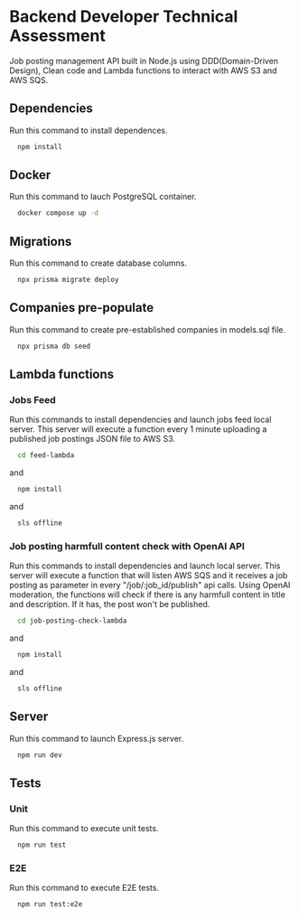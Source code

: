 
# Backend Developer Technical Assessment

Job posting management API built in Node.js using DDD(Domain-Driven Design), Clean code and Lambda functions to interact with AWS S3 and AWS SQS.
## Dependencies

Run this command to install dependences.

```bash
  npm install
```
    
## Docker
Run this command to lauch PostgreSQL container.
```bash
  docker compose up -d
```

## Migrations
Run this command to create database columns.
```bash
  npx prisma migrate deploy
```

## Companies pre-populate
Run this command to create pre-established companies in models.sql file.
```bash
  npx prisma db seed
```
## Lambda functions

### Jobs Feed
Run this commands to install dependencies and launch jobs feed local server.
This server will execute a function every 1 minute uploading a published job postings JSON file to AWS S3.

```bash
  cd feed-lambda
```

and

```bash
  npm install
```

and

```bash
  sls offline
```

### Job posting harmfull content check with OpenAI API

Run this commands to install dependencies and launch local server. This server will execute a function that will listen AWS SQS and it receives a job posting as parameter in every "/job/:job_id/publish" api calls. Using OpenAI moderation, the functions will check if there is any harmfull content in title and description. If it has, the post won't be published.

```bash
  cd job-posting-check-lambda
```

and

```bash
  npm install
```

and

```bash
  sls offline
```
## Server

Run this command to launch Express.js server.

```bash
  npm run dev
```

## Tests
### Unit
Run this command to execute unit tests.

```bash
  npm run test
```
### E2E
Run this command to execute E2E tests.

```bash
  npm run test:e2e
```
